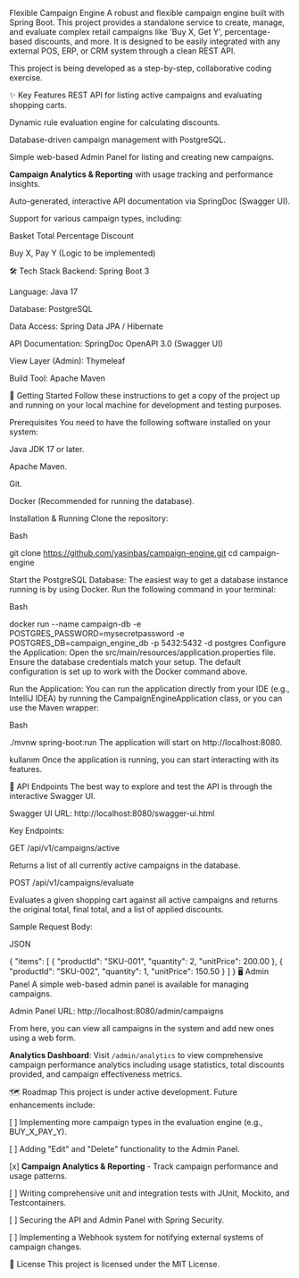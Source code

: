 Flexible Campaign Engine
A robust and flexible campaign engine built with Spring Boot. This project provides a standalone service to create, manage, and evaluate complex retail campaigns like 'Buy X, Get Y', percentage-based discounts, and more. It is designed to be easily integrated with any external POS, ERP, or CRM system through a clean REST API.

This project is being developed as a step-by-step, collaborative coding exercise.

✨ Key Features
REST API for listing active campaigns and evaluating shopping carts.

Dynamic rule evaluation engine for calculating discounts.

Database-driven campaign management with PostgreSQL.

Simple web-based Admin Panel for listing and creating new campaigns.

**Campaign Analytics & Reporting** with usage tracking and performance insights.

Auto-generated, interactive API documentation via SpringDoc (Swagger UI).

Support for various campaign types, including:

Basket Total Percentage Discount

Buy X, Pay Y (Logic to be implemented)

🛠️ Tech Stack
Backend: Spring Boot 3

Language: Java 17

Database: PostgreSQL

Data Access: Spring Data JPA / Hibernate

API Documentation: SpringDoc OpenAPI 3.0 (Swagger UI)

View Layer (Admin): Thymeleaf

Build Tool: Apache Maven

🚀 Getting Started
Follow these instructions to get a copy of the project up and running on your local machine for development and testing purposes.

Prerequisites
You need to have the following software installed on your system:

Java JDK 17 or later.

Apache Maven.

Git.

Docker (Recommended for running the database).

Installation & Running
Clone the repository:

Bash

git clone https://github.com/yasinbas/campaign-engine.git
cd campaign-engine


Start the PostgreSQL Database:
The easiest way to get a database instance running is by using Docker. Run the following command in your terminal:

Bash

docker run --name campaign-db -e POSTGRES_PASSWORD=mysecretpassword -e POSTGRES_DB=campaign_engine_db -p 5432:5432 -d postgres
Configure the Application:
Open the src/main/resources/application.properties file. Ensure the database credentials match your setup. The default configuration is set up to work with the Docker command above.

Run the Application:
You can run the application directly from your IDE (e.g., IntelliJ IDEA) by running the CampaignEngineApplication class, or you can use the Maven wrapper:

Bash

./mvnw spring-boot:run
The application will start on http://localhost:8080.

kullanım
Once the application is running, you can start interacting with its features.

📝 API Endpoints
The best way to explore and test the API is through the interactive Swagger UI.

Swagger UI URL: http://localhost:8080/swagger-ui.html

Key Endpoints:

GET /api/v1/campaigns/active

Returns a list of all currently active campaigns in the database.

POST /api/v1/campaigns/evaluate

Evaluates a given shopping cart against all active campaigns and returns the original total, final total, and a list of applied discounts.

Sample Request Body:

JSON

{
"items": [
{
"productId": "SKU-001",
"quantity": 2,
"unitPrice": 200.00
},
{
"productId": "SKU-002",
"quantity": 1,
"unitPrice": 150.50
}
]
}
🖥️ Admin Panel
A simple web-based admin panel is available for managing campaigns.

Admin Panel URL: http://localhost:8080/admin/campaigns

From here, you can view all campaigns in the system and add new ones using a web form.

**Analytics Dashboard**: Visit `/admin/analytics` to view comprehensive campaign performance analytics including usage statistics, total discounts provided, and campaign effectiveness metrics.

🗺️ Roadmap
This project is under active development. Future enhancements include:

[ ] Implementing more campaign types in the evaluation engine (e.g., BUY_X_PAY_Y).

[ ] Adding "Edit" and "Delete" functionality to the Admin Panel.

[x] **Campaign Analytics & Reporting** - Track campaign performance and usage patterns.

[ ] Writing comprehensive unit and integration tests with JUnit, Mockito, and Testcontainers.

[ ] Securing the API and Admin Panel with Spring Security.

[ ] Implementing a Webhook system for notifying external systems of campaign changes.

📄 License
This project is licensed under the MIT License.
